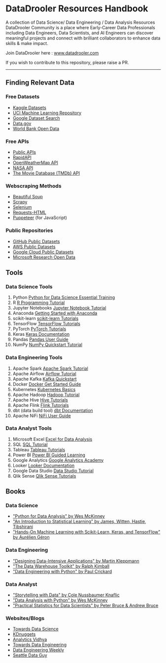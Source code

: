 # DataDrooler Resources Handbook
A collection of Data Science/ Data Engineering / Data Analysis Resources
DataDrooler Community is a place where Early-Career Data Professionals including Data Engineers, Data Scientists, and AI Engineers can discover meaningful projects and connect with brilliant collaborators to enhance data skills & make impact.

Join DataDrooler here : www.datadrooler.com

If you wish to contribute to this repository, please raise a PR.

---
## Finding Relevant Data
### Free Datasets
- [Kaggle Datasets](https://www.kaggle.com/datasets)
- [UCI Machine Learning Repository](https://archive.ics.uci.edu/ml/index.php)
- [Google Dataset Search](https://datasetsearch.research.google.com/)
- [Data.gov](https://data.gov/)
- [World Bank Open Data](https://data.worldbank.org/)

### Free APIs
- [Public APIs](https://github.com/public-apis/public-apis)
- [RapidAPI](https://rapidapi.com/collection/list-of-free-apis)
- [OpenWeatherMap API](https://openweathermap.org/api)
- [NASA API](https://api.nasa.gov/)
- [The Movie Database (TMDb) API](https://www.themoviedb.org/documentation/api)

### Webscraping Methods
- [Beautiful Soup](https://www.crummy.com/software/BeautifulSoup/bs4/doc/)
- [Scrapy](https://scrapy.org/)
- [Selenium](https://www.selenium.dev/)
- [Requests-HTML](https://github.com/psf/requests-html)
- [Puppeteer](https://pptr.dev/) (for JavaScript)

### Public Repositories
- [GitHub Public Datasets](https://github.com/awesomedata/awesome-public-datasets)
- [AWS Public Datasets](https://registry.opendata.aws/)
- [Google Cloud Public Datasets](https://cloud.google.com/public-datasets)
- [Microsoft Research Open Data](https://msropendata.com/)

## Tools

### Data Science Tools 

1. Python [Python for Data Science Essential Training](https://wiki.python.org/moin/BeginnersGuide)
2. R [R Programming Tutorial](https://www.datacamp.com/courses/free-introduction-to-r)
3. Jupyter Notebooks [Jupyter Notebook Tutorial](https://www.dataquest.io/blog/jupyter-notebook-tutorial/)
4. Anaconda [Getting Started with Anaconda](https://docs.anaconda.com/anaconda/user-guide/getting-started/)
5. scikit-learn [scikit-learn Tutorials](https://scikit-learn.org/stable/tutorial/index.html)
6. TensorFlow [TensorFlow Tutorials](https://www.tensorflow.org/tutorials)
7. PyTorch [PyTorch Tutorials](https://pytorch.org/tutorials/)
8. Keras [Keras Documentation](https://keras.io/getting_started/)
9. Pandas [Pandas User Guide](https://pandas.pydata.org/docs/user_guide/index.html)
10. NumPy [NumPy Quickstart Tutorial](https://numpy.org/doc/stable/user/quickstart.html)

### Data Engineering Tools

1. Apache Spark [Apache Spark Tutorial](https://spark.apache.org/docs/latest/quick-start.html)
2. Apache Airflow [Airflow Tutorial](https://airflow.apache.org/docs/apache-airflow/stable/tutorial.html)
3. Apache Kafka [Kafka Quickstart](https://kafka.apache.org/quickstart)
4. Docker [Docker Get Started Guide](https://docs.docker.com/get-started/)
5. Kubernetes [Kubernetes Basics](https://kubernetes.io/docs/tutorials/kubernetes-basics/)
6. Apache Hadoop [Hadoop Tutorial](https://hadoop.apache.org/docs/current/hadoop-project-dist/hadoop-common/SingleCluster.html)
7. Apache Hive [Hive Tutorials](https://cwiki.apache.org/confluence/display/Hive/Tutorial)
8. Apache Flink [Flink Tutorials](https://nightlies.apache.org/flink/flink-docs-master/docs/try-flink/datastream/)
9. dbt (data build tool) [dbt Documentation](https://docs.getdbt.com/docs/introduction)
10. Apache NiFi [NiFi User Guide](https://nifi.apache.org/docs/nifi-docs/html/user-guide.html)

### Data Analyst Tools

1. Microsoft Excel [Excel for Data Analysis](https://support.microsoft.com/en-us/office/excel-video-training-9bc05390-e94c-46af-a5b3-d7c22f6990bb)
2. SQL [SQL Tutorial](https://www.w3schools.com/sql/)
3. Tableau [Tableau Tutorials](https://www.tableau.com/learn/training)
4. Power BI [Power BI Guided Learning](https://docs.microsoft.com/en-us/power-bi/guided-learning/)
5. Google Analytics [Google Analytics Academy](https://analytics.google.com/analytics/academy/)
6. Looker [Looker Documentation](https://docs.looker.com/)
7. Google Data Studio [Data Studio Tutorial](https://support.google.com/datastudio/answer/6283323?hl=en)
8. Qlik Sense [Qlik Sense Tutorials](https://help.qlik.com/en-US/sense/February2022/Content/Sense_Helpsites/Tutorials/Tutorials.htm)

## Books

### Data Science

- ["Python for Data Analysis" by Wes McKinney](https://www.oreilly.com/library/view/python-for-data/9781491957653/)
- ["An Introduction to Statistical Learning" by James, Witten, Hastie, Tibshirani](https://www.statlearning.com/)
- ["Hands-On Machine Learning with Scikit-Learn, Keras, and TensorFlow" by Aurélien Géron](https://www.oreilly.com/library/view/hands-on-machine-learning/9781492032632/)

### Data Engineering

- ["Designing Data-Intensive Applications" by Martin Kleppmann](https://www.oreilly.com/library/view/designing-data-intensive-applications/9781491903063/)
- ["The Data Warehouse Toolkit" by Ralph Kimball](https://www.wiley.com/en-us/The+Data+Warehouse+Toolkit%3A+The+Definitive+Guide+to+Dimensional+Modeling%2C+3rd+Edition-p-9781118530801)
- ["Data Engineering with Python" by Paul Crickard](https://www.packtpub.com/product/data-engineering-with-python/9781839214189)

### Data Analyst

- ["Storytelling with Data" by Cole Nussbaumer Knaflic](http://www.storytellingwithdata.com/)
- ["Data Analysis with Python" by Wes McKinney](https://wesmckinney.com/book/)
- ["Practical Statistics for Data Scientists" by Peter Bruce & Andrew Bruce](https://www.oreilly.com/library/view/practical-statistics-for/9781492072935/)


### Websites/Blogs
- [Towards Data Science](https://towardsdatascience.com/)
- [KDnuggets](https://www.kdnuggets.com/)
- [Analytics Vidhya](https://www.analyticsvidhya.com/)
- [Towards Data Engineering](https://towardsdatascience.com/tagged/data-engineering)
- [Data Engineering Weekly](https://dataengineeringweekly.substack.com/)
- [Seattle Data Guy](https://www.seattledataguy.com/)










